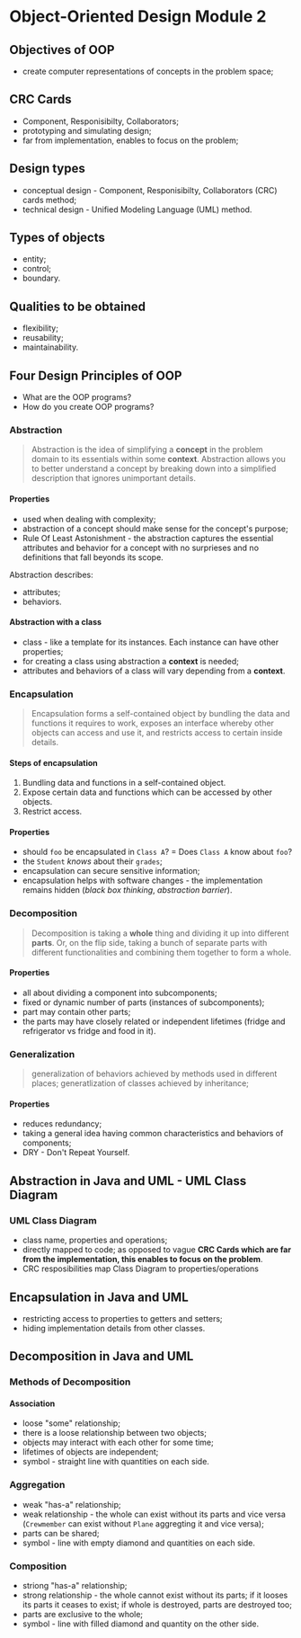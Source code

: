 # Object-Oriented Design Module 2

## Objectives of OOP
* create computer representations of concepts in the problem space;

## CRC Cards
*  Component, Responisibilty, Collaborators;
* prototyping and simulating design;
* far from implementation, enables to focus on the problem;

## Design types
* conceptual design - Component, Responisibilty, Collaborators (CRC) cards method;
* technical design - Unified Modeling Language (UML) method.

## Types of objects
* entity;
* control;
* boundary.

## Qualities to be obtained
* flexibility;
* reusability;
* maintainability.

## Four Design Principles of OOP
* What are the OOP programs?
* How do you create OOP programs?

### Abstraction
> Abstraction is the idea of simplifying a **concept** in the problem domain to its essentials within some **context**. Abstraction allows you to better understand a concept by breaking down into a simplified description that ignores unimportant details.

#### Properties
* used when dealing with complexity;
* abstraction of a concept should make sense for the concept's purpose;
* Rule Of Least Astonishment - the abstraction captures the essential attributes and behavior for a concept with no surprieses and no definitions that fall beyonds its scope.

Abstraction describes:
* attributes;
* behaviors.

#### Abstraction with a class
* class - like a template for its instances. Each instance can have other properties;
* for creating a class using abstraction a **context** is needed;
* attributes and behaviors of a class will vary depending from a **context**.

### Encapsulation
> Encapsulation forms a self-contained object by bundling the data and functions it requires to work, exposes an interface whereby other objects can access and use it, and restricts access to certain inside details.

#### Steps of encapsulation
1. Bundling data and functions in a self-contained object.
1. Expose certain data and functions which can be accessed by other objects.
1. Restrict access.

#### Properties
* should `foo` be encapsulated in `Class A`? = Does `Class A` know about `foo`?
* the `Student` *knows* about their `grades`;
* encapsulation can secure sensitive information;
* encapsulation helps with software changes - the implementation remains hidden (*black box thinking*, *abstraction barrier*).

### Decomposition
> Decomposition is taking a **whole** thing and dividing it up into different **parts**. Or, on the flip side, taking a bunch of separate parts with different functionalities and combining them together to form a whole.

#### Properties
* all about dividing a component into subcomponents;
* fixed or dynamic number of parts (instances of subcomponents);
* part may contain other parts;
* the parts may have closely related or independent lifetimes (fridge and refrigerator vs fridge and food in it).

### Generalization
> generalization of behaviors achieved by methods used in different places;
> generatlization of classes achieved by inheritance;

#### Properties
* reduces redundancy;
* taking a general idea having common characteristics and behaviors of components;
* DRY - Don't Repeat Yourself.

## Abstraction in Java and UML - UML Class Diagram
### UML Class Diagram
* class name, properties and operations;
* directly mapped to code; as opposed to vague **CRC Cards which are far from the implementation, this enables to focus on the problem**.
* CRC resposibilities map Class Diagram to properties/operations

## Encapsulation in Java and UML
* restricting access to properties to getters and setters;
* hiding implementation details from other classes.

## Decomposition in Java and UML

### Methods of Decomposition

#### Association
* loose "some" relationship;
* there is a loose relationship between two objects;
* objects may interact with each other for some time;
* lifetimes of objects are independent;
* symbol - straight line with quantities on each side.

### Aggregation
* weak "has-a" relationship;
* weak relationship - the whole can exist without its parts and vice versa (`Crewmember` can exist without `Plane` aggregting it and vice versa);
* parts can be shared;
* symbol - line with empty diamond and quantities on each side.

### Composition
* striong "has-a" relationship;
* strong relationship - the whole cannot exist without its parts; if it looses its parts it ceases to exist; if whole is destroyed, parts are destroyed too;
* parts are exclusive to the whole;
* symbol - line with filled diamond and quantity on the other side.
